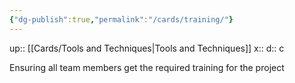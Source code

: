 ```yaml
---
{"dg-publish":true,"permalink":"/cards/training/"}
---
```


up:: [[Cards/Tools and Techniques\|Tools and Techniques]] 
x:: 
d:: c

Ensuring all team members get the required training for the project